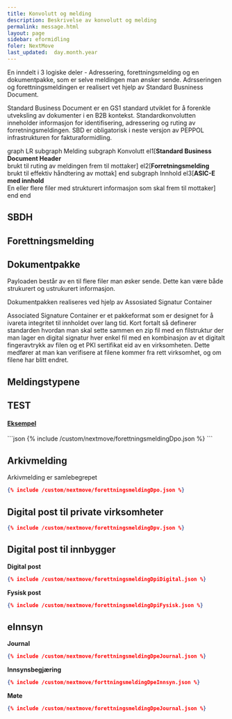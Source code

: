```yaml
---
title: Konvolutt og melding
description: Beskrivelse av konvolutt og melding
permalink: message.html
layout: page
sidebar: eformidling
foler: NextMove
last_updated:  day.month.year
---
```



En inndelt i 3 logiske deler - Adressering, forettningsmelding og en dokumentpakke, som er selve meldingen man ønsker sende.
Adrsseringen og forettningsmeldingen er realisert vet hjelp av Standard Busniness Document.


Standard Business Document er en GS1 standard utviklet for å forenkle utveksling av dokumenter i en B2B kontekst. Standardkonvolutten inneholder informasjon for identifisering, adressering og ruting av forretningsmeldingen. SBD er obligatorisk i neste versjon av PEPPOL infrastrukturen for fakturaformidling.

<div class="mermaid">
graph LR
subgraph Melding
  subgraph Konvolutt 
    el1[<b>Standard Business Document Header</b><br/> brukt til ruting av meldingen frem til mottaker]  
    el2[<b>Forretningsmelding</b><br/>brukt til effektiv håndtering av mottak]
  end
  subgraph Innhold
    el3[<b>ASIC-E med innhold</b><br/>En eller flere filer med strukturert informasjon som skal frem til mottaker]
  end
end
</div>


## SBDH

## Forettningsmelding

## Dokumentpakke
Payloaden består av en til flere filer man øsker sende. Dette kan være både strukurert og ustrukurert informasjon. 

Dokumentpakken realiseres ved hjelp av Assosiated Signatur Container

Associated Signature Container er et pakkeformat som er designet for å ivareta integritet til innholdet over lang tid. Kort fortalt så definerer standarden hvordan man skal sette sammen en zip fil med en filstruktur der man lager en digital signatur hver enkel fil med en kombinasjon av et digitalt fingeravtrykk av filen og et PKI sertifikat eid av en virksomheten. Dette medfører at man kan verifisere at filene kommer fra rett virksomhet, og om filene har blitt endret.


## Meldingstypene


## TEST

<div class="panel-group" id="accordion">
                    <div class="panel panel-default">
                        <div class="panel-heading">
                            <h4 class="panel-title">
                                <a class="noCrossRef accordion-toggle" data-toggle="collapse" data-parent="#accordion" href="#collapseOne">Eksempel</a>
                            </h4>
                        </div>
                        <div id="collapseOne" class="panel-collapse collapse noCrossRef">
                            <div class="panel-body">
                                ```json
								{% include /custom/nextmove/forettningsmeldingDpo.json %}
								```
                            </div>
                        </div>
                    </div>
                    <!-- /.panel -->
</div>
<!-- /.panel-group -->





## Arkivmelding

Arkivmelding er samlebegrepet 

```json
{% include /custom/nextmove/forettningsmeldingDpo.json %}
```


## Digital post til private virksomheter

```json
{% include /custom/nextmove/forettningsmeldingDpv.json %}
```


## Digital post til innbygger

**Digital post**
```json
{% include /custom/nextmove/forettningsmeldingDpiDigital.json %}
```

**Fysisk post**

```json
{% include /custom/nextmove/forettningsmeldingDpiFysisk.json %}
```



## eInnsyn

**Journal**

```json
{% include /custom/nextmove/forettningsmeldingDpeJournal.json %}
```

**Innsynsbegjæring**

```json
{% include /custom/nextmove/forttningsmeldingDpeInnsyn.json %}
```

**Møte**
```json
{% include /custom/nextmove/forettningsmeldingDpeJournal.json %}
```





